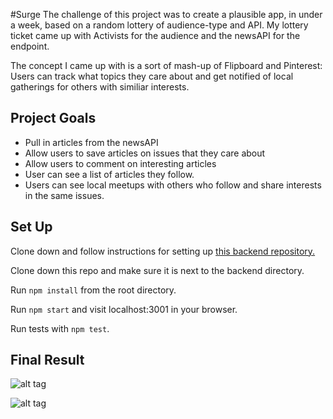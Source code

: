 #Surge
The challenge of this project was to create a plausible app, in under a week, based on a random lottery of audience-type and API.  My lottery ticket came up with Activists for the audience and the newsAPI for the endpoint.

The concept I came up with is a sort of mash-up of Flipboard and Pinterest: Users can track what topics they care about and get notified of local gatherings for others with similiar interests.

## Project Goals
* Pull in articles from the newsAPI
* Allow users to save articles on issues that they care about
* Allow users to comment on interesting articles
* User can see a list of articles they follow.
* Users can see local meetups with others who follow and share interests in the same issues.


## Set Up
Clone down and follow instructions for setting up [this backend repository.](https://github.com/turingschool-examples/movie-tracker)

Clone down this repo and make sure it is next to the backend directory.

Run `npm install` from the root directory.

Run `npm start` and visit localhost:3001 in your browser.

Run tests with `npm test`.

## Final Result

![alt tag](https://github.com/gmasterofnone/movieTracker/blob/master/public/images/screen-a.png "Screen-shot of App")

![alt tag](https://github.com/gmasterofnone/movieTracker/blob/master/public/images/screen-b.png "Screen-shot of App")


